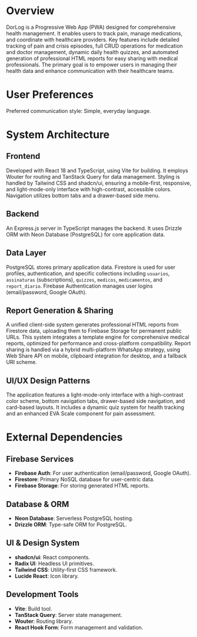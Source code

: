 # Overview

DorLog is a Progressive Web App (PWA) designed for comprehensive health management. It enables users to track pain, manage medications, and coordinate with healthcare providers. Key features include detailed tracking of pain and crisis episodes, full CRUD operations for medication and doctor management, dynamic daily health quizzes, and automated generation of professional HTML reports for easy sharing with medical professionals. The primary goal is to empower users in managing their health data and enhance communication with their healthcare teams.

# User Preferences

Preferred communication style: Simple, everyday language.

# System Architecture

## Frontend
Developed with React 18 and TypeScript, using Vite for building. It employs Wouter for routing and TanStack Query for data management. Styling is handled by Tailwind CSS and shadcn/ui, ensuring a mobile-first, responsive, and light-mode-only interface with high-contrast, accessible colors. Navigation utilizes bottom tabs and a drawer-based side menu.

## Backend
An Express.js server in TypeScript manages the backend. It uses Drizzle ORM with Neon Database (PostgreSQL) for core application data.

## Data Layer
PostgreSQL stores primary application data. Firestore is used for user profiles, authentication, and specific collections including `usuarios`, `assinaturas` (subscriptions), `quizzes`, `medicos`, `medicamentos`, and `report_diario`. Firebase Authentication manages user logins (email/password, Google OAuth).

## Report Generation & Sharing
A unified client-side system generates professional HTML reports from Firestore data, uploading them to Firebase Storage for permanent public URLs. This system integrates a template engine for comprehensive medical reports, optimized for performance and cross-platform compatibility. Report sharing is handled via a hybrid multi-platform WhatsApp strategy, using Web Share API on mobile, clipboard integration for desktop, and a fallback URI scheme.

## UI/UX Design Patterns
The application features a light-mode-only interface with a high-contrast color scheme, bottom navigation tabs, drawer-based side navigation, and card-based layouts. It includes a dynamic quiz system for health tracking and an enhanced EVA Scale component for pain assessment.

# External Dependencies

## Firebase Services
- **Firebase Auth**: For user authentication (email/password, Google OAuth).
- **Firestore**: Primary NoSQL database for user-centric data.
- **Firebase Storage**: For storing generated HTML reports.

## Database & ORM
- **Neon Database**: Serverless PostgreSQL hosting.
- **Drizzle ORM**: Type-safe ORM for PostgreSQL.

## UI & Design System
- **shadcn/ui**: React components.
- **Radix UI**: Headless UI primitives.
- **Tailwind CSS**: Utility-first CSS framework.
- **Lucide React**: Icon library.

## Development Tools
- **Vite**: Build tool.
- **TanStack Query**: Server state management.
- **Wouter**: Routing library.
- **React Hook Form**: Form management and validation.